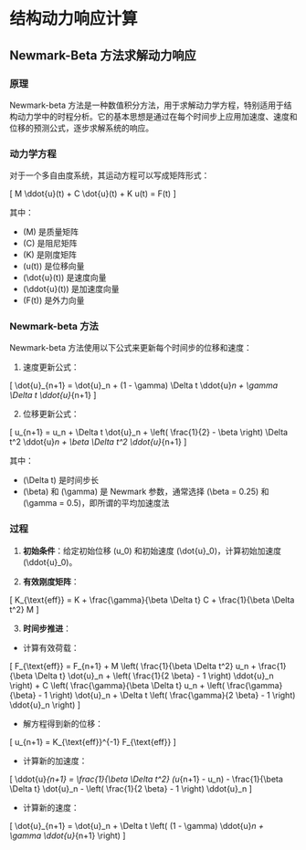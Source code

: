 # 结构动力响应计算

## Newmark-Beta 方法求解动力响应

### 原理

Newmark-beta 方法是一种数值积分方法，用于求解动力学方程，特别适用于结构动力学中的时程分析。它的基本思想是通过在每个时间步上应用加速度、速度和位移的预测公式，逐步求解系统的响应。

### 动力学方程

对于一个多自由度系统，其运动方程可以写成矩阵形式：

\[ M \ddot{u}(t) + C \dot{u}(t) + K u(t) = F(t) \]

其中：
- \(M\) 是质量矩阵
- \(C\) 是阻尼矩阵
- \(K\) 是刚度矩阵
- \(u(t)\) 是位移向量
- \(\dot{u}(t)\) 是速度向量
- \(\ddot{u}(t)\) 是加速度向量
- \(F(t)\) 是外力向量

### Newmark-beta 方法

Newmark-beta 方法使用以下公式来更新每个时间步的位移和速度：

1. 速度更新公式：

\[ \dot{u}_{n+1} = \dot{u}_n + (1 - \gamma) \Delta t \ddot{u}_n + \gamma \Delta t \ddot{u}_{n+1} \]

2. 位移更新公式：

\[ u_{n+1} = u_n + \Delta t \dot{u}_n + \left( \frac{1}{2} - \beta \right) \Delta t^2 \ddot{u}_n + \beta \Delta t^2 \ddot{u}_{n+1} \]

其中：
- \(\Delta t\) 是时间步长
- \(\beta\) 和 \(\gamma\) 是 Newmark 参数，通常选择 \(\beta = 0.25\) 和 \(\gamma = 0.5\)，即所谓的平均加速度法

### 过程

1. **初始条件**：给定初始位移 \(u_0\) 和初始速度 \(\dot{u}_0\)，计算初始加速度 \(\ddot{u}_0\)。

2. **有效刚度矩阵**：

\[ K_{\text{eff}} = K + \frac{\gamma}{\beta \Delta t} C + \frac{1}{\beta \Delta t^2} M \]

3. **时间步推进**：

- 计算有效荷载：

\[ F_{\text{eff}} = F_{n+1} + M \left( \frac{1}{\beta \Delta t^2} u_n + \frac{1}{\beta \Delta t} \dot{u}_n + \left( \frac{1}{2 \beta} - 1 \right) \ddot{u}_n \right) + C \left( \frac{\gamma}{\beta \Delta t} u_n + \left( \frac{\gamma}{\beta} - 1 \right) \dot{u}_n + \Delta t \left( \frac{\gamma}{2 \beta} - 1 \right) \ddot{u}_n \right) \]

- 解方程得到新的位移：

\[ u_{n+1} = K_{\text{eff}}^{-1} F_{\text{eff}} \]

- 计算新的加速度：

\[ \ddot{u}_{n+1} = \frac{1}{\beta \Delta t^2} (u_{n+1} - u_n) - \frac{1}{\beta \Delta t} \dot{u}_n - \left( \frac{1}{2 \beta} - 1 \right) \ddot{u}_n \]

- 计算新的速度：

\[ \dot{u}_{n+1} = \dot{u}_n + \Delta t \left( (1 - \gamma) \ddot{u}_n + \gamma \ddot{u}_{n+1} \right) \]
